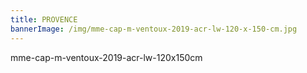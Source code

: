 ```yaml
---
title: PROVENCE
bannerImage: /img/mme-cap-m-ventoux-2019-acr-lw-120-x-150-cm.jpg
---
```

mme-cap-m-ventoux-2019-acr-lw-120x150cm
